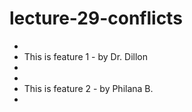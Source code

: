 # lecture-29-conflicts

*
* This is feature 1 - by Dr. Dillon
*
*
* This is feature 2 - by Philana B.
*

